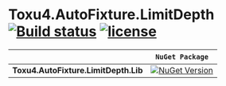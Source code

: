 # Toxu4.AutoFixture.LimitDepth [![Build status](https://ci.appveyor.com/api/projects/status/dby8q4ines6pd6pt?svg=true)](https://ci.appveyor.com/project/Toxu4/autofixture-limitdepth) [![license](https://img.shields.io/github/license/mashape/apistatus.svg)]()


&nbsp; | `NuGet Package`
--- | ---
**Toxu4.AutoFixture.LimitDepth.Lib** | [![NuGet Version](https://buildstats.info/nuget/Toxu4.AutoFixture.LimitDepth.Lib)](https://www.nuget.org/packages/Toxu4.AutoFixture.LimitDepth.Lib) 

